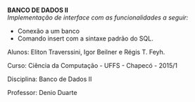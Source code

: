 <b>BANCO DE DADOS II</b><br>
<i>Implementação de interface com as funcionalidades a seguir:</i>
 - Conexão a um banco
 - Comando insert com a sintaxe padrão do SQL.

Alunos: Eliton Traverssini, Igor Beilner e Régis T. Feyh.<br>

Curso: Ciência da Computação - UFFS - Chapecó - 2015/1<br>

Disciplina: Banco de Dados II<br>

Professor: Denio Duarte<br>
